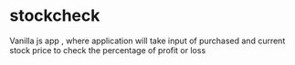 # stockcheck
Vanilla js app , where application will take input of purchased and current stock price to check the percentage of profit or loss
